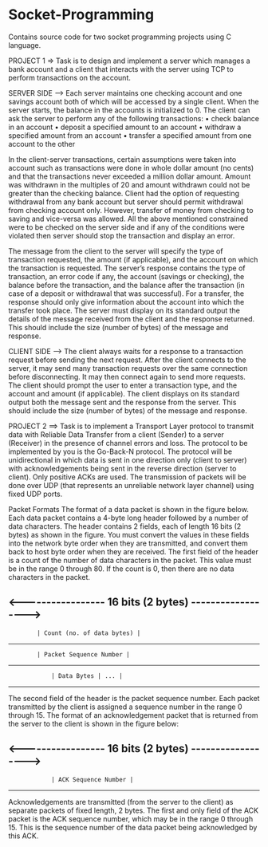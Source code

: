 # Socket-Programming
Contains source code for two socket programming projects using C language.

PROJECT 1 => Task is to design and implement a server which manages a bank account and a client that interacts with the server using TCP to perform transactions on the account. 

SERVER SIDE -->
Each server maintains one checking account and one savings account both of which will be accessed by a single client. When the server starts, the balance in the accounts is initialized to 0. The client can ask the server to perform any of the following transactions:
• check balance in an account
• deposit a specified amount to an account
• withdraw a specified amount from an account
• transfer a specified amount from one account to the other

In the client-server transactions, certain assumptions were taken into account such as transactions were done in whole dollar amount (no cents) and that the transactions never exceeded a million dollar amount. Amount was withdrawn in the multiples of 20 and amount withdrawn could not be greater than the checking balance. Client had the option of requesting withdrawal from any bank account but server should permit withdrawal from checking account only. However, transfer of money from checking to saving and vice-versa was allowed. All the above mentioned constrained were to be checked on the server side and if any of the conditions were violated then server should stop the transaction and display an error.


The message from the client to the server will specify the type of transaction requested, the amount (if applicable), and the account on which the transaction is requested. The server’s response contains the type of transaction, an error code if any, the account (savings or checking), the balance before the transaction, and the balance after the transaction (in case of a deposit or withdrawal that was successful). For a transfer, the response should only give information about the account into which the transfer took place. The server must display on its standard output the details of the message received from the client and the response returned. This should include the size (number of bytes) of the message and response.

CLIENT SIDE -->
The client always waits for a response to a transaction request before sending the next request. After the client connects to the server, it may send many transaction requests over the same connection before disconnecting. It may then connect again to send more requests.
The client should prompt the user to enter a transaction type, and the account and amount (if applicable). The client displays on its standard output both the message sent and the response from the server. This should include the size (number of bytes) of the message and response.



PROJECT 2 ==> Task is to implement a Transport Layer protocol to transmit data with Reliable Data Transfer from a client (Sender) to a server (Receiver) in the presence of channel errors and loss. The protocol to be implemented by you is the Go-Back-N protocol. The protocol will be unidirectional in which data is sent in one direction only (client to server) with acknowledgements being sent in the reverse direction (server to client). Only positive ACKs are used. The transmission of packets will be done over UDP (that represents an unreliable network layer channel) using fixed UDP ports.

Packet Formats
The format of a data packet is shown in the figure below. Each data packet contains a 4-byte long header followed by a number of data characters. The header contains 2 fields, each of length 16 bits (2 bytes) as shown in the figure. You must convert the values in these fields into the network byte order when they are transmitted, and convert them back to host byte order when they are received.
The first field of the header is a count of the number of data characters in the packet. This value must be in the range 0 through 80. If the count is 0, then there are no data characters in the packet.

<----------------- 16 bits (2 bytes) ------------------> 
--------------------------------------------------------
            | Count (no. of data bytes) | 
-------------------------------------------------------- 
            | Packet Sequence Number | 
-------------------------------------------------------- 
                | Data Bytes | ... | 
--------------------------------------------------------

The second field of the header is the packet sequence number. Each packet transmitted by the client is assigned a sequence number in the range 0 through 15.
The format of an acknowledgement packet that is returned from the server to the client is shown in the figure below:

<----------------- 16 bits (2 bytes) ------------------> 
-------------------------------------------------------- 
                | ACK Sequence Number | 
--------------------------------------------------------

Acknowledgements are transmitted (from the server to the client) as separate packets of fixed length, 2 bytes. The first and only field of the ACK packet is the ACK sequence number, which may be in the range 0 through 15. This is the sequence number of the data packet being acknowledged by this ACK.




